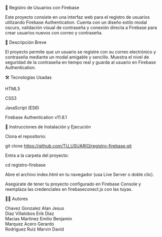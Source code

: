 🔐 Registro de Usuarios con Firebase

Este proyecto consiste en una interfaz web para el registro de usuarios utilizando Firebase Authentication. Cuenta con un diseño estilo modal oscuro, validación visual de contraseña y conexión directa a Firebase para crear usuarios nuevos con correo y contraseña.

📝 Descripción Breve

El proyecto permite que un usuario se registre con su correo electrónico y contraseña mediante un modal amigable y sencillo. Muestra el nivel de seguridad de la contraseña en tiempo real y guarda al usuario en Firebase Authentication.

🛠️ Tecnologías Usadas

HTML5

CSS3

JavaScript (ES6)

Firebase Authentication v11.8.1

🚀 Instrucciones de Instalación y Ejecución

Clona el repositorio:

git clone https://github.com/TU_USUARIO/registro-firebase.git

Entra a la carpeta del proyecto:

cd registro-firebase

Abre el archivo index.html en tu navegador (usa Live Server o doble clic).

Asegúrate de tener tu proyecto configurado en Firebase Console y reemplaza las credenciales en firebaseconect.js con las tuyas.

👨‍💻 Autores

Chavez Gonzalez Alan Jesus                                                                             
Diaz Villalobos Erik Diaz                                                                                
Macias Martinez Emilio Benjamin                                                               
Marquez Acero Gerardo                                                                                
Rodriguez Ruiz Marvin David
